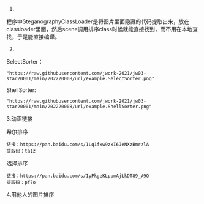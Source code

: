 1.

程序中SteganographyClassLoader是将图片里面隐藏的代码提取出来，放在classloader里面，然后scene调用排序class时候就能直接找到，而不用在本地查找，于是能直接编译。

2.

SelectSorter：

```
"https://raw.githubusercontent.com/jwork-2021/jw03-star20001/main/202220008/url/example.SelectSorter.png"
```

ShellSorter:

```
"https://raw.githubusercontent.com/jwork-2021/jw03-star20001/main/202220008/url/example.ShellSorter.png"
```



3.动画链接


希尔排序
```
链接：https://pan.baidu.com/s/1Lq1fxw9zxI6JeNXzBmrzlA 
提取码：ta1z
```

选择排序
```
链接：https://pan.baidu.com/s/1yPkgeKLppmAjLkDT89_A9Q 
提取码：pf7o
```


4.用他人的图片排序

